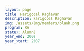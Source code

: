 ```yaml
---
layout: page
title: Harigopal Raghavan
description: Harigopal Raghavan
img: /assets/img/members/blank.png
program: RA
status: Alumni
year_end: 2008
year_start: 2007
---
```


<img class="profile_img" src="{{ page.img | prepend: site.baseurl | prepend: site.url }}" alt=""/>